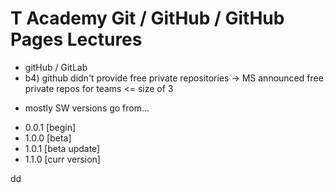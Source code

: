 # T Academy Git / GitHub / GitHub Pages Lectures
- gitHub / GitLab
- b4) github didn't provide free private repositories -> MS announced free private repos for teams <= size of 3
+ mostly SW versions go from...
- 0.0.1 [begin]
- 1.0.0 [beta]
- 1.0.1 [beta update]
- 1.1.0 [curr version]

dd
